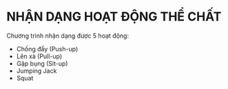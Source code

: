 # NHẬN DẠNG HOẠT ĐỘNG THỂ CHẤT


Chương trình nhận dạng được 5 hoạt động:
  - Chống đẩy (Push-up)
  - Lên xà (Pull-up)
  - Gập bụng (Sit-up)
  - Jumping Jack
  - Squat
